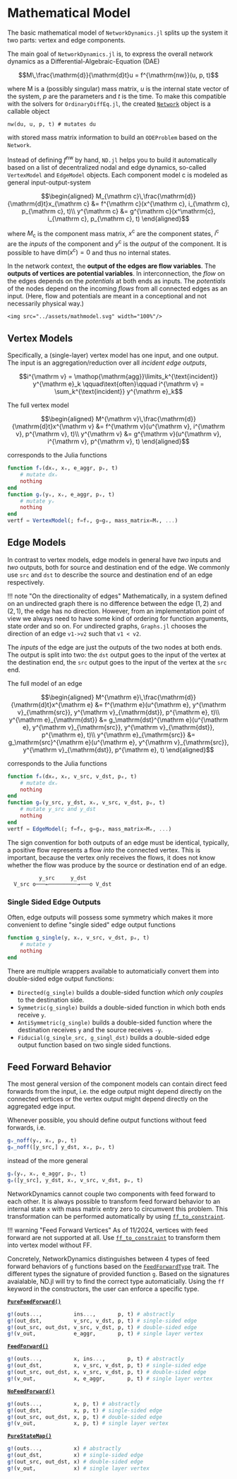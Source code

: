 # Mathematical Model
The basic mathematical model of `NetworkDynamics.jl` splits up the system it two parts: vertex and edge components.

The main goal of `NetworkDynamics.jl` is, to express the overall network dynamics as a Differential-Algebraic-Equation (DAE)
```math
M\,\frac{\mathrm{d}}{\mathrm{d}t}u = f^{\mathrm{nw}}(u, p, t)
```
where M is a (possibly singular) mass matrix, $u$ is the internal state vector of the system, $p$ are the parameters and $t$ is the time.
To make this compatible with the solvers for `OrdinaryDiffEq.jl`, the created [`Network`](@ref) object is a callable object
```
nw(du, u, p, t) # mutates du
```
with stored mass matrix information to build an `ODEProblem` based on the `Network`.

Instead of defining $f^{\mathrm{nw}}$ by hand, `ND.jl` helps you to build it automatically based on a list of decentralized nodal and edge dynamics, so-called `VertexModel` and `EdgeModel` objects.
Each component model $\mathrm c$ is modeled as general input-output-system

```math
\begin{aligned}
M_{\mathrm c}\,\frac{\mathrm{d}}{\mathrm{d}t}x_{\mathrm c} &= f^{\mathrm c}(x^{\mathrm c}, i_{\mathrm c}, p_{\mathrm c}, t)\\
y^{\mathrm c} &= g^{\mathrm c}(x^\mathrm{c}, i_{\mathrm c}, p_{\mathrm c}, t)
\end{aligned}
```

where $M_{\mathrm{c}}$ is the component mass matrix, $x^{\mathrm c}$ are the component states, $i^{\mathrm c}$ are the *inputs* of the component and $y^{\mathrm c}$ is the *output* of the component. It is possible to have $\mathrm{dim}(x^{\mathrm{c}}) = 0$ and thus no internal states.

In the network context, the **output of the edges are flow variables**. The **outputs of vertices are potential variables**. In interconnection, the *flow* on the edges depends on the *potentials* at both ends as inputs. The *potentials* of the nodes depend on the incoming *flows* from all connected edges as an input. (Here, flow and potentials are meant in a conceptional and not necessarily physical way.)
```@raw html
<img src="../assets/mathmodel.svg" width="100%"/>
``` 

## Vertex Models
Specifically, a (single-layer) vertex model has one input, and one output.
The input is an aggregation/reduction over all *incident edge outputs*,
```math
i^{\mathrm v} = \mathop{\mathrm{agg}}\limits_k^{\text{incident}} y^{\mathrm e}_k \qquad\text{often}\qquad
i^{\mathrm v} = \sum_k^{\text{incident}} y^{\mathrm e}_k
```
The full vertex model
```math
\begin{aligned}
M^{\mathrm v}\,\frac{\mathrm{d}}{\mathrm{d}t}x^{\mathrm v} &= f^{\mathrm v}(u^{\mathrm v}, i^{\mathrm v}, p^{\mathrm v}, t)\\
y^{\mathrm v} &= g^{\mathrm v}(u^{\mathrm v}, i^{\mathrm v}, p^{\mathrm v}, t)
\end{aligned}
```
corresponds to the Julia functions
```julia
function fᵥ(dxᵥ, xᵥ, e_aggr, pᵥ, t)
    # mutate dxᵥ
    nothing
end
function gᵥ(yᵥ, xᵥ, e_aggr, pᵥ, t)
    # mutate yᵥ
    nothing
end
vertf = VertexModel(; f=fᵥ, g=gᵥ, mass_matrix=Mᵥ, ...)
```

## Edge Models
In contrast to vertex models, edge models in general have *two* inputs and *two* outputs, both for source and destination end of the edge.
We commonly use `src` and `dst` to describe the source and destination end of an edge respectively. 

!!! note "On the directionality of edges"
    Mathematically, in a system defined on an undirected graph there is no difference between the edge $(1,2)$ and $(2,1)$, the edge has no direction. However, from an implementation point of view we always need to have some kind of ordering for function arguments, state order and so on. For undirected graphs, `Graphs.jl` chooses the direction of an edge `v1->v2` such that `v1 < v2`.

The *inputs* of the edge are just the outputs of the two nodes at both ends. The output is split into two: the `dst` output goes to the input of the vertex at the destination end, the `src` output goes to the input of the vertex at the `src` end.

The full model of an edge
```math
\begin{aligned}
M^{\mathrm e}\,\frac{\mathrm{d}}{\mathrm{d}t}x^{\mathrm e} &= f^{\mathrm e}(u^{\mathrm e}, y^{\mathrm v}_{\mathrm{src}}, y^{\mathrm v}_{\mathrm{dst}}, p^{\mathrm e}, t)\\
y^{\mathrm e}_{\mathrm{dst}} &= g_\mathrm{dst}^{\mathrm e}(u^{\mathrm e}, y^{\mathrm v}_{\mathrm{src}}, y^{\mathrm v}_{\mathrm{dst}}, p^{\mathrm e}, t)\\
y^{\mathrm e}_{\mathrm{src}} &= g_\mathrm{src}^{\mathrm e}(u^{\mathrm e}, y^{\mathrm v}_{\mathrm{src}}, y^{\mathrm v}_{\mathrm{dst}}, p^{\mathrm e}, t)
\end{aligned}
```
corresponds to the Julia functions
```julia
function fₑ(dxₑ, xₑ, v_src, v_dst, pₑ, t)
    # mutate dxᵥ
    nothing
end
function gₑ(y_src, y_dst, xᵥ, v_src, v_dst, pₑ, t)
    # mutate y_src and y_dst
    nothing
end
vertf = EdgeModel(; f=fₑ, g=gₑ, mass_matrix=Mₑ, ...)
```

The sign convention for both outputs of an edge must be identical, 
typically, a positive flow represents a flow *into* the connected vertex.
This is important, because the vertex only receives the flows, it does not know whether the flow was produce by the source or destination end of an edge.
```
          y_src     y_dst 
  V_src o───←─────────→───o V_dst

```


### Single Sided Edge Outputs
Often, edge outputs will possess some symmetry which makes it more convenient to define "single sided" edge output functions
```julia
function g_single(y, xᵥ, v_src, v_dst, pₑ, t)
    # mutate y
    nothing
end
```
There are multiple wrappers available to automaticially convert them into double-sided edge output functions:

- `Directed(g_single)` builds a double-sided function *which only couples* to the destination side.
- `Symmetric(g_single)` builds a double-sided function in which both ends receive `y`.
- `AntiSymmetric(g_single)` builds a double-sided function where the destination receives `y` and the source receives `-y`.
- `Fiducial(g_single_src, g_singl_dst)` builds a double-sided edge output function based on two single sided functions.


## Feed Forward Behavior
The most general version of the component models can contain direct feed forwards from the input, i.e. the edge output might depend directly on the connected vertices or the vertex output might depend directly on the aggregated edge input.

Whenever possible, you should define output functions without feed forwards, i.e.
```julia
gᵥ_noff(yᵥ, xᵥ, pᵥ, t)
gₑ_noff([y_src,] y_dst, xᵥ, pₑ, t)
```
instead of the more general
```julia
gᵥ(yᵥ, xᵥ, e_aggr, pᵥ, t)
gₑ([y_src], y_dst, xᵥ, v_src, v_dst, pₑ, t)
```

NetworkDynamics cannot couple two components with feed forward to each other.
It is always possible to transform feed forward behavior to an internal state `x` with mass matrix entry zero to circumvent this problem. This transformation can be performed automatically by using [`ff_to_constraint`](@ref).

!!! warning "Feed Forward Vertices"
    As of 11/2024, vertices with feed forward are not supported at all. Use [`ff_to_constraint`](@ref) to transform them into vertex model without FF.

Concretely, NetworkDynamics distinguishes between 4 types of feed forward behaviors of `g` functions based on the [`FeedForwardType`](@ref) trait.
The different types the signature of provided function `g`.
Based on the signatures avaialable, ND.jl will try to find the correct type automaticially. Using the `ff`
keyword in the constructors, the user can enforce a specific type.

**[`PureFeedForward()`](@ref)**
```julia
g!(outs...,          ins...,       p, t) # abstractly
g!(out_dst,          v_src, v_dst, p, t) # single-sided edge
g!(out_src, out_dst, v_src, v_dst, p, t) # double-sided edge
g!(v_out,            e_aggr,       p, t) # single layer vertex
```
**[`FeedForward()`](@ref)**
```julia
g!(outs...,          x, ins...,       p, t) # abstractly
g!(out_dst,          x, v_src, v_dst, p, t) # single-sided edge
g!(out_src, out_dst, x, v_src, v_dst, p, t) # double-sided edge
g!(v_out,            x, e_aggr,       p, t) # single layer vertex
```
**[`NoFeedForward()`](@ref)**
```julia
g!(outs...,          x, p, t) # abstractly
g!(out_dst,          x, p, t) # single-sided edge
g!(out_src, out_dst, x, p, t) # double-sided edge
g!(v_out,            x, p, t) # single layer vertex
```
**[`PureStateMap()`](@ref)**
```julia
g!(outs...,          x) # abstractly
g!(out_dst,          x) # single-sided edge
g!(out_src, out_dst, x) # double-sided edge
g!(v_out,            x) # single layer vertex
```

